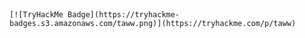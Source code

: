 
 ##

    [![TryHackMe Badge](https://tryhackme-badges.s3.amazonaws.com/taww.png)](https://tryhackme.com/p/taww)
